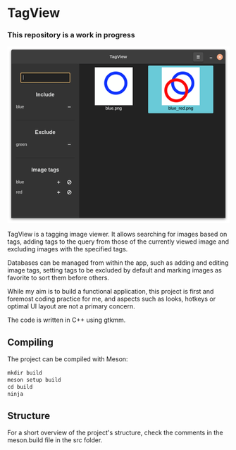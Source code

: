 # TagView

### This repository is a work in progress

![screenshot](./TestGallery/screenshot.png)

TagView is a tagging image viewer. It allows searching for images based on tags, adding tags to the query from those of the currently viewed image and excluding images with the specified tags.

Databases can be managed from within the app, such as adding and editing image tags, setting tags to be excluded by default and marking images as favorite to sort them before others.

While my aim is to build a functional application, this project is first and foremost coding practice for me, and aspects such as looks, hotkeys or optimal UI layout are not a primary concern.

The code is written in C++ using gtkmm.

## Compiling

The project can be compiled with Meson:

    mkdir build
    meson setup build
    cd build
    ninja

## Structure

For a short overview of the project's structure, check the comments in the meson.build file in the src folder.
